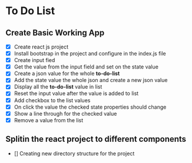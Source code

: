 # To Do List

## Create Basic Working App

- [x] Create react js project
- [x] Install bootstrap in the project and configure in the index.js file
- [x] Create input fied
- [x] Get the value from the input field and set on the state value
- [x] Create a json value for the whole **to-do-list**
- [x] Add the state value the whole json and create a new json value
- [x] Display all the **to-do-list** value in list
- [x] Reset the input value after the value is added to list
- [x] Add checkbox to the list values
- [x] On click the value the checked state properties should change
- [x] Show a line through for the checked value
- [x] Remove a value from the list

## Splitin the react project to different components

- [] Creating new directory structure for the project
